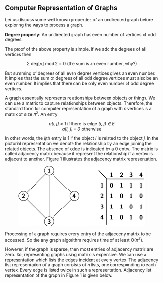 ## Computer Representation of Graphs

Let us discuss some well known properties of an undirected graph before exploring the ways to process a
graph. 

<strong>Degree property</strong>: An undirected graph has even number of vertices of odd degrees.

The proof of the above property is simple. If we add the degrees of all vertices then 

<p style="text-align:center">
    &Sigma; deg[v] mod 2 = 0 (the sum is an even number, why?)
</p>

But summing of degrees of all even degree vertices gives an even number. It implies that the sum of 
degrees of all odd degree vertices must also be an even number. It implies that there can be only even
number of odd degree vertices.
            
A graph essentially represents relationships between objects or things. We can use a matrix to capture 
relationships between objects. Therefore, the standard form for computer representation of a graph with
<i>n</i> vertices is a matrix of size <i>n<sup>2</sup></i>. An entry 
<p style="text-align:center">
            <i>a[i, j] = 1</i> if there is edge <i>(i, j) &isin; E</i><br>
            <i>a[i, j] = 0</i> otherwise
            </p> 
In other words, the <i>ij</i>th entry is 1 if the object <i>i</i> is related to the object <i>j</i>. In
the pictorial representation we denote the relationship by an edge joining the related objects. The absence 
of edge is indicated by a 0 entry. The matrix is called adjacency matrix because it represent the 
relationship if a vertex is adjacent to another. Figure 1 illustrates the adjacency matrix representation.
<p style="text-align:center">
   <img src="../images/adjacencyMatrix.png">
</p>
Processing of a graph requires every entry of the adjacecny matrix to be accessed. So the any graph 
algorithm requires time of at least O(<i>n<sup>2</sup></i>). 

However, if the graph is sparse, then most entries of adjacency matrix are zero. So, representing graphs
using matrix is expensive. We can use a representation which lists the edges incident at every vertex. 
The adjacency list representation of a graph consists of <i>n</i> lists, one corresponding to each vertex.
Every edge is listed twice in such a representation. Adjacency list representation of the graph in 
Figure 1 is given below.


